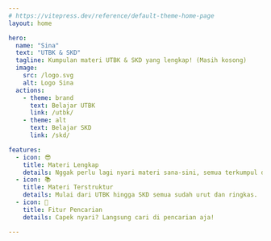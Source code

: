 ```yaml
---
# https://vitepress.dev/reference/default-theme-home-page
layout: home

hero:
  name: "Sina"
  text: "UTBK & SKD"
  tagline: Kumpulan materi UTBK & SKD yang lengkap! (Masih kosong)
  image:
    src: /logo.svg
    alt: Logo Sina
  actions:
    - theme: brand
      text: Belajar UTBK
      link: /utbk/
    - theme: alt
      text: Belajar SKD
      link: /skd/

features:
  - icon: 😎
    title: Materi Lengkap
    details: Nggak perlu lagi nyari materi sana-sini, semua terkumpul di satu tempat.
  - icon: 📚
    title: Materi Terstruktur
    details: Mulai dari UTBK hingga SKD semua sudah urut dan ringkas.
  - icon: 📖
    title: Fitur Pencarian
    details: Capek nyari? Langsung cari di pencarian aja!

---
```



